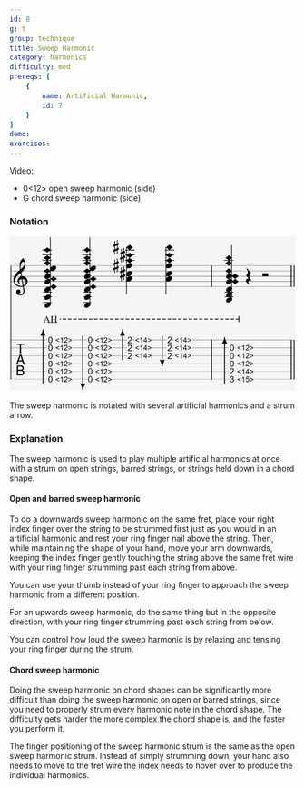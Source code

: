 ```yaml
---
id: 8
g: t
group: technique
title: Sweep Harmonic
category: harmonics
difficulty: med
prereqs: [
    {
        name: Artificial Harmonic,
        id: 7
    }
]
demo: 
exercises:
---
```


Video: 
- 0<12> open sweep harmonic (side)  
- G chord sweep harmonic (side)

### Notation

<div class="tabImg">
  <img src="sweep-harmonic.jpg" />
</div>

The sweep harmonic is notated with several artificial harmonics and a strum arrow.

### Explanation

The sweep harmonic is used to play multiple artificial harmonics at once with a strum on open strings, barred strings, or strings held down in a chord shape. 

#### Open and barred sweep harmonic

To do a downwards sweep harmonic on the same fret, place your right index finger over the string to be strummed first just as you would in an artificial harmonic and rest your ring finger nail above the string. Then, while maintaining the shape of your hand, move your arm downwards, keeping the index finger gently touching the string above the same <span class="tt" data-tip="the metal strips on your fretboard">fret wire</span> with your ring finger strumming past each string from above.  

You can use your thumb instead of your ring finger to approach the sweep harmonic from a different position.

For an upwards sweep harmonic, do the same thing but in the opposite direction, with your ring finger strumming past each string from below.

You can control how loud the sweep harmonic is by relaxing and tensing your ring finger during the strum. 

#### Chord sweep harmonic

Doing the sweep harmonic on chord shapes can be significantly more difficult than doing the sweep harmonic on open or barred strings, since you need to properly strum every harmonic note in the chord shape. The difficulty gets harder the more complex the chord shape is, and the faster you perform it.

The finger positioning of the sweep harmonic strum is the same as the open sweep harmonic strum. Instead of simply strumming down, your hand also needs to move to the <span class="tt" data-tip="the metal strips on your fretboard">fret wire</span> the index needs to hover over to produce the individual harmonics. 